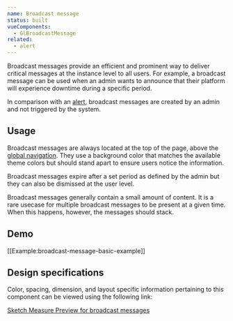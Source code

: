 ```yaml
---
name: Broadcast message
status: built
vueComponents:
  - GlBroadcastMessage
related:
  - alert
---
```


Broadcast messages provide an efficient and prominent way to deliver critical messages at the instance level to all users. For example, a broadcast message can be used when an admin wants to announce that their platform will experience downtime during a specific period.

In comparison with an [alert](/components/alert), broadcast messages are created by an admin and not triggered by the system.

## Usage

Broadcast messages are always located at the top of the page, above the [global navigation](/regions/navigation). They use a background color that matches the available theme colors but should stand apart to ensure users notice the information.

Broadcast messages expire after a set period as defined by the admin but they can also be dismissed at the user level.

Broadcast messages generally contain a small amount of content. It is a rare usecase for multiple broadcast messages to be present at a given time. When this happens, however, the messages should stack.

## Demo

[[Example:broadcast-message-basic-example]]

## Design specifications

Color, spacing, dimension, and layout specific information pertaining to this component can be viewed using the following link:

[Sketch Measure Preview for broadcast messages](https://gitlab-org.gitlab.io/gitlab-design/hosted/design-gitlab-specs/broadcast-messages-spec-previews/)
